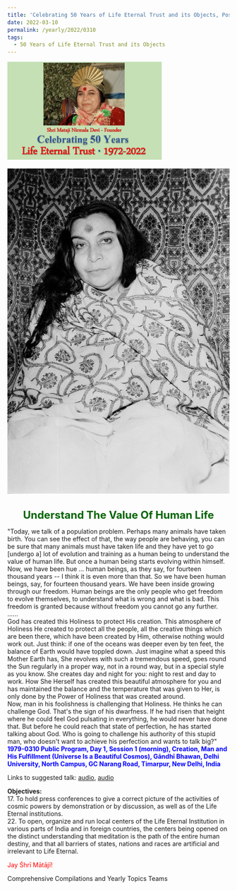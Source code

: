 ```yaml
---
title: 'Celebrating 50 Years of Life Eternal Trust and its Objects, Post 9'
date: 2022-03-10
permalink: /yearly/2022/0310
tags:
  - 50 Years of Life Eternal Trust and its Objects
---
```


<div style="text-align: left"><img src="/images/Celebrating50YearsLET.png" width="350" /></div><br>

<div style="text-align: center"><img src="/images/image913.jpg" /></div>

<br>
<p style="color:DarkGreen; text-align:center">
<font size="+2"><b>Understand The Value Of Human Life</b><br></font>
</p>

<p>
"Today, we talk of a population problem. Perhaps many animals have taken birth. You can see the effect of that, the way people are behaving, you can be sure that many animals must have taken life and they have yet to go [undergo a] lot of evolution and training as a human being to understand the value of human life. But once a human being starts evolving within himself.<br>
Now, we have been hue ... human beings, as they say, for fourteen thousand years -- I think it is even more than that. So we have been human beings, say, for fourteen thousand years. We have been inside growing through our freedom. Human beings are the only people who get freedom to evolve themselves, to understand what is wrong and what is bad. This freedom is granted because without freedom you cannot go any further.<br>
......<br>
God has created this Holiness to protect His creation. This atmosphere of Holiness He created to protect all the people, all the creative things which are been there, which have been created by Him, otherwise nothing would work out. Just think: if one of the oceans was deeper even by ten feet, the balance of Earth would have toppled down. Just imagine what a speed this Mother Earth has, She revolves with such a tremendous speed, goes round the Sun regularly in a proper way, not in a round way, but in a special style as you know. She creates day and night for you: night to rest and day to work. How She Herself has created this beautiful atmosphere for you and has maintained the balance and the temperature that was given to Her, is only done by the Power of Holiness that was created around.<br>
Now, man in his foolishness is challenging that Holiness. He thinks he can challenge God. That's the sign of his dwarfness. If he had risen that height where he could feel God pulsating in everything, he would never have done that. But before he could reach that state of perfection, he has started talking about God. Who is going to challenge his authority of this stupid man, who doesn't want to achieve his perfection and wants to talk big?"<br>
<font color="blue"><b>1979-0310 Public Program, Day 1, Session 1 (morning), Creation, Man and His Fulfillment (Universe Is a Beautiful Cosmos), Gāndhī Bhawan, Delhi University, North Campus, GC Narang Road, Timarpur, New Delhi, India</b></font><br>
</p>

Links to suggested talk: <a href="https://soundcloud.com/sahaja-library/1979-0310-seminar-talk"> audio</a>, <a href="https://soundcloud.com/nirmala-vidya-portal/19790310-bharat-varsh-1"> audio</a><br>

<p>
<b>Objectives:</b><br>
17. To hold press conferences to give a correct picture of the activities of cosmic powers by demonstration or by discussion, as well as of the Life Eternal institutions.<br>
22. To open, organize and run local centers of the Life Eternal Institution in various parts of India and in foreign countries, the centers being opened on the distinct understanding that meditation is the path of the entire human destiny, and that all barriers of states, nations and races are artificial and irrelevant to Life Eternal.
</p>

<p style="color:red;">Jay Śhrī Mātājī!<br></p>

Comprehensive Compilations and Yearly Topics Teams